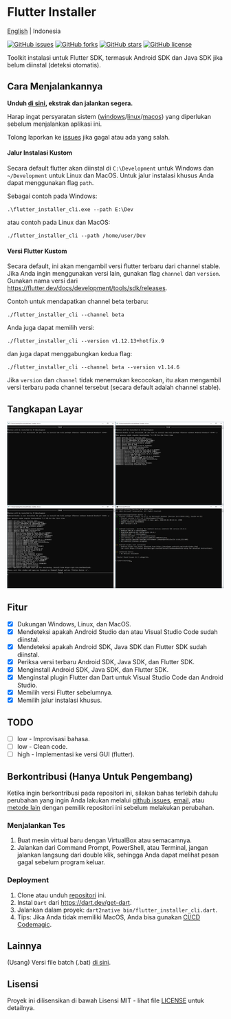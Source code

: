 # Flutter Installer

[English](README-en.md) | Indonesia

[![GitHub issues](https://img.shields.io/github/issues/daffaalam/flutter_installer_cli)](https://github.com/daffaalam/flutter_installer_cli/issues)
[![GitHub forks](https://img.shields.io/github/forks/daffaalam/flutter_installer_cli)](https://github.com/daffaalam/flutter_installer_cli/network)
[![GitHub stars](https://img.shields.io/github/stars/daffaalam/flutter_installer_cli)](https://github.com/daffaalam/flutter_installer_cli/stargazers)
[![GitHub license](https://img.shields.io/github/license/daffaalam/flutter_installer_cli)](https://github.com/daffaalam/flutter_installer_cli/blob/master/LICENSE)

Toolkit instalasi untuk Flutter SDK, termasuk Android SDK dan Java SDK jika belum diinstal (deteksi otomatis).

## Cara Menjalankannya

**Unduh [di sini](https://github.com/daffaalam/flutter_installer_cli/releases/latest), ekstrak dan jalankan segera.**

Harap ingat persyaratan sistem ([windows](https://flutter.dev/docs/get-started/install/windows#system-requirements)/[linux](https://flutter.dev/docs/get-started/install/linux#system-requirement)/[macos](https://flutter.dev/docs/get-started/install/macos#system-requirement)) yang diperlukan sebelum menjalankan aplikasi ini.

Tolong laporkan ke [issues](https://github.com/daffaalam/flutter_installer_cli/issues) jika gagal atau ada yang salah.

#### Jalur Instalasi Kustom

Secara default flutter akan diinstal di `C:\Development` untuk Windows dan `~/Development` untuk Linux dan MacOS. Untuk jalur instalasi khusus Anda dapat menggunakan flag `path`.

Sebagai contoh pada Windows:
```
.\flutter_installer_cli.exe --path E:\Dev
```
atau contoh pada Linux dan MacOS:
```
./flutter_installer_cli --path /home/user/Dev
```

#### Versi Flutter Kustom

Secara default, ini akan mengambil versi flutter terbaru dari channel stable. Jika Anda ingin menggunakan versi lain, gunakan flag `channel` dan `version`. Gunakan nama versi dari https://flutter.dev/docs/development/tools/sdk/releases.

Contoh untuk mendapatkan channel beta terbaru:
```
./flutter_installer_cli --channel beta
```
Anda juga dapat memilih versi:
```
./flutter_installer_cli --version v1.12.13+hotfix.9
```
dan juga dapat menggabungkan kedua flag:
```
./flutter_installer_cli --channel beta --version v1.14.6
```

Jika `version` dan `channel` tidak menemukan kecocokan, itu akan mengambil versi terbaru pada channel tersebut (secara default adalah channel stable).

## Tangkapan Layar

![screenshot](screenshots/screenshot.png)

## Fitur

- [x] Dukungan Windows, Linux, dan MacOS.
- [x] Mendeteksi apakah Android Studio dan atau Visual Studio Code sudah diinstal.
- [x] Mendeteksi apakah Android SDK, Java SDK dan Flutter SDK sudah diinstal.
- [x] Periksa versi terbaru Android SDK, Java SDK, dan Flutter SDK.
- [x] Menginstall Android SDK, Java SDK, dan Flutter SDK.
- [x] Menginstal plugin Flutter dan Dart untuk Visual Studio Code dan Android Studio.
- [x] Memilih versi Flutter sebelumnya.
- [x] Memilih jalur instalasi khusus.

## TODO

- [ ] low - Improvisasi bahasa.
- [ ] low - Clean code.
- [ ] high - Implementasi ke versi GUI (flutter).

## Berkontribusi (Hanya Untuk Pengembang)

Ketika ingin berkontribusi pada repositori ini, silakan bahas terlebih dahulu perubahan yang ingin Anda lakukan melalui [github issues](https://github.com/daffaalam/flutter_installer_cli/issues), [email](mailto:daffaalam@gmail.com), atau [metode lain](https://daffaalam.com/profile) dengan pemilik repositori ini sebelum melakukan perubahan.

### Menjalankan Tes

1. Buat mesin virtual baru dengan VirtualBox atau semacamnya.
2. Jalankan dari Command Prompt, PowerShell, atau Terminal, jangan jalankan langsung dari double klik, sehingga Anda dapat melihat pesan gagal sebelum program keluar.

### Deployment

1. Clone atau unduh [repositori](https://github.com/daffaalam/flutter_installer_cli) ini.
2. Instal `Dart` dari https://dart.dev/get-dart.
3. Jalankan dalam proyek: `dart2native bin/flutter_installer_cli.dart`.
4. Tips: Jika Anda tidak memiliki MacOS, Anda bisa gunakan [CI/CD Codemagic](https://codemagic.io/).

## Lainnya

(Usang) Versi file batch (.bat) [di sini](https://github.com/daffaalam/flutter-installer).

## Lisensi

Proyek ini dilisensikan di bawah Lisensi MIT - lihat file [LICENSE](LICENSE) untuk detailnya.
